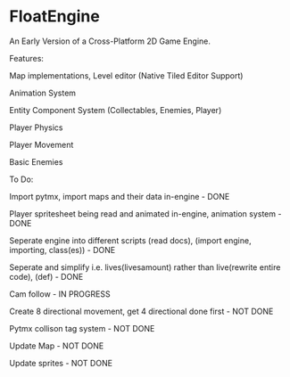 # FloatEngine
An Early Version of a Cross-Platform 2D Game Engine.


Features:

Map implementations, Level editor (Native Tiled Editor Support)

Animation System

Entity Component System (Collectables, Enemies, Player)

Player Physics

Player Movement

Basic Enemies


To Do:

Import pytmx, import maps and their data in-engine - DONE

Player spritesheet being read and animated in-engine, animation system - DONE

Seperate engine into different scripts (read docs), (import engine, importing, class(es)) - DONE

Seperate and simplify i.e. lives(livesamount) rather than live(rewrite entire code), (def) - DONE

Cam follow - IN PROGRESS

Create 8 directional movement, get 4 directional done first - NOT DONE

Pytmx collison tag system - NOT DONE

Update Map - NOT DONE

Update sprites - NOT DONE
